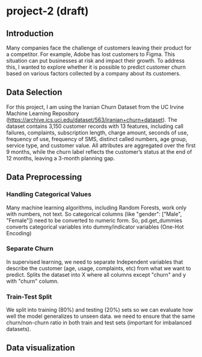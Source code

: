 # project-2 (draft)

## Introduction

Many companies face the challenge of customers leaving their product for a competitor. For example, Adobe has lost customers to Figma. This situation can put businesses at risk and impact their growth. To address this, I wanted to explore whether it is possible to predict customer churn based on various factors collected by a company about its customers.

## Data Selection

For this project, I am using the Iranian Churn Dataset from the UC Irvine Machine Learning Repository (https://archive.ics.uci.edu/dataset/563/iranian+churn+dataset). The dataset contains 3,150 customer records with 13 features, including call failures, complaints, subscription length, charge amount, seconds of use, frequency of use, frequency of SMS, distinct called numbers, age group, service type, and customer value. All attributes are aggregated over the first 9 months, while the churn label reflects the customer’s status at the end of 12 months, leaving a 3-month planning gap.

## Data Preprocessing

### Handling Categorical Values

Many machine learning algorithms, including Random Forests, work only with numbers, not text. So categorical columns (like "gender": ["Male", "Female"]) need to be converted to numeric form. So, pd.get_dummies converts categorical variables into dummy/indicator variables (One-Hot Encoding)

### Separate Churn

In supervised learning, we need to separate Independent variables that describe the customer (age, usage, complaints, etc) from what we want to predict. Splits the dataset into X where all columns except "churn" and y with "churn" column.

### Train-Test Split

We split into training (80%) and testing (20%) sets so we can evaluate how well the model generalizes to unseen data. we need to ensure that the same churn/non-churn ratio in both train and test sets (important for imbalanced datasets).

## Data visualization